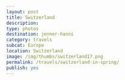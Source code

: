 ```yaml
---
layout: post
title: Switzerland 
description: 
type: photos
destination: jenner-hanni
category: travels
subcat: Europe
location: Switzerland
image: /img/thumbs/switzerland17.png
permalink: /travels/switzerland-in-spring/ 
publish: yes
---
```


<p><a href="https://jenner.smugmug.com/Europe/2017-Switzerland/i-XxpqzD9/0/82e2045a/M/IMG_1506-M.jpg">
<img src="https://jenner.smugmug.com/Europe/2017-Switzerland/i-XxpqzD9/0/82e2045a/M/IMG_1506-M.jpg" alt=""></a></p>

<p><a href="https://jenner.smugmug.com/Europe/2017-Switzerland/i-SGmF8vd/0/77bf91c8/M/IMG_1479-M.jpg">
<img src="https://jenner.smugmug.com/Europe/2017-Switzerland/i-SGmF8vd/0/77bf91c8/M/IMG_1479-M.jpg" alt=""></a></p>

<p><a href="https://jenner.smugmug.com/Europe/2017-Switzerland/i-PLWv9mV/0/731cf28d/M/IMG_1508-M.jpg">
<img src="https://jenner.smugmug.com/Europe/2017-Switzerland/i-PLWv9mV/0/731cf28d/M/IMG_1508-M.jpg" alt=""></a></p>

<p><a href="https://jenner.smugmug.com/Europe/2017-Switzerland/i-h7HvDhp/0/fc8a0cd2/M/IMG_1525-M.jpg">
<img src="https://jenner.smugmug.com/Europe/2017-Switzerland/i-h7HvDhp/0/fc8a0cd2/M/IMG_1525-M.jpg" alt=""></a></p>

<p><a href="https://jenner.smugmug.com/Europe/2017-Switzerland/i-F2gxRGb/0/90bd825c/M/IMG_1567-M.jpg">
<img src="https://jenner.smugmug.com/Europe/2017-Switzerland/i-F2gxRGb/0/90bd825c/M/IMG_1567-M.jpg" alt=""></a></p>

<p><a href="https://jenner.smugmug.com/Europe/2017-Switzerland/i-Mz32DTH/0/e5ee272e/M/IMG_1571-M.jpg">
<img src="https://jenner.smugmug.com/Europe/2017-Switzerland/i-Mz32DTH/0/e5ee272e/M/IMG_1571-M.jpg" alt=""></a></p>

<p><a href="https://jenner.smugmug.com/Europe/2017-Switzerland/i-LGmsnWf/0/5795c6da/M/IMG_1577-M.jpg">
<img src="https://jenner.smugmug.com/Europe/2017-Switzerland/i-LGmsnWf/0/5795c6da/M/IMG_1577-M.jpg" alt=""></a></p>

<p><a href="https://jenner.smugmug.com/Europe/2017-Switzerland/i-qgLgdWq/0/da016a94/M/IMG_1579-M.jpg">
<img src="https://jenner.smugmug.com/Europe/2017-Switzerland/i-qgLgdWq/0/da016a94/M/IMG_1579-M.jpg" alt=""></a></p>

<p><a href="https://jenner.smugmug.com/Europe/2017-Switzerland/i-9rjVzzx/0/1ffaea9e/M/IMG_1584-M.jpg">
<img src="https://jenner.smugmug.com/Europe/2017-Switzerland/i-9rjVzzx/0/1ffaea9e/M/IMG_1584-M.jpg" alt=""></a></p>

<p><a href="https://jenner.smugmug.com/Europe/2017-Switzerland/i-Xz3rsdX/0/1704453a/M/IMG_1588-M.jpg">
<img src="https://jenner.smugmug.com/Europe/2017-Switzerland/i-Xz3rsdX/0/1704453a/M/IMG_1588-M.jpg" alt=""></a></p>

<p><a href="https://jenner.smugmug.com/Europe/2017-Switzerland/i-xbHm6Rr/0/7396bac3/M/IMG_1593-M.jpg">
<img src="https://jenner.smugmug.com/Europe/2017-Switzerland/i-xbHm6Rr/0/7396bac3/M/IMG_1593-M.jpg" alt=""></a></p>

<p><a href="https://jenner.smugmug.com/Europe/2017-Switzerland/i-VjCqQPT/0/6f79103a/M/IMG_1599-M.jpg">
<img src="https://jenner.smugmug.com/Europe/2017-Switzerland/i-VjCqQPT/0/6f79103a/M/IMG_1599-M.jpg" alt=""></a></p>

<p><a href="https://jenner.smugmug.com/Europe/2017-Switzerland/i-n4DW3qr/0/dfdca499/M/IMG_1620-M.jpg">
<img src="https://jenner.smugmug.com/Europe/2017-Switzerland/i-n4DW3qr/0/dfdca499/M/IMG_1620-M.jpg" alt=""></a></p>

<p><a href="https://jenner.smugmug.com/Europe/2017-Switzerland/i-sV64RpJ/0/b304a5d7/M/IMG_1625-M.jpg">
<img src="https://jenner.smugmug.com/Europe/2017-Switzerland/i-sV64RpJ/0/b304a5d7/M/IMG_1625-M.jpg" alt=""></a></p>

<p><a href="https://jenner.smugmug.com/Europe/2017-Switzerland/i-5nfKBj3/0/d90a1938/M/IMG_1631-M.jpg">
<img src="https://jenner.smugmug.com/Europe/2017-Switzerland/i-5nfKBj3/0/d90a1938/M/IMG_1631-M.jpg" alt=""></a></p>

<p><a href="https://jenner.smugmug.com/Europe/2017-Switzerland/i-j7TwPR7/0/ecc804ad/M/IMG_1649-M.jpg">
<img src="https://jenner.smugmug.com/Europe/2017-Switzerland/i-j7TwPR7/0/ecc804ad/M/IMG_1649-M.jpg" alt=""></a></p>

<p><a href="https://jenner.smugmug.com/Europe/2017-Switzerland/i-nPT5Vxs/0/b84deedc/M/IMG_1651-M.jpg">
<img src="https://jenner.smugmug.com/Europe/2017-Switzerland/i-nPT5Vxs/0/b84deedc/M/IMG_1651-M.jpg" alt=""></a></p>

<p><a href="https://jenner.smugmug.com/Europe/2017-Switzerland/i-kwVgq8z/0/c7715017/M/IMG_1660-M.jpg">
<img src="https://jenner.smugmug.com/Europe/2017-Switzerland/i-kwVgq8z/0/c7715017/M/IMG_1660-M.jpg" alt=""></a></p>

<p><a href="https://jenner.smugmug.com/Europe/2017-Switzerland/i-9Z2VPkG/0/5b4bbd37/M/IMG_1686-M.jpg">
<img src="https://jenner.smugmug.com/Europe/2017-Switzerland/i-9Z2VPkG/0/5b4bbd37/M/IMG_1686-M.jpg" alt=""></a></p>

<p><a href="https://jenner.smugmug.com/Europe/2017-Switzerland/i-KvpXL72/0/671e0b41/M/IMG_1666-M.jpg">
<img src="https://jenner.smugmug.com/Europe/2017-Switzerland/i-KvpXL72/0/671e0b41/M/IMG_1666-M.jpg" alt=""></a></p>

<p><a href="https://jenner.smugmug.com/Europe/2017-Switzerland/i-GrkcDNH/0/5d947ee0/M/IMG_1708-M.jpg">
<img src="https://jenner.smugmug.com/Europe/2017-Switzerland/i-GrkcDNH/0/5d947ee0/M/IMG_1708-M.jpg" alt=""></a></p>

<p><a href="https://jenner.smugmug.com/Europe/2017-Switzerland/i-Dd5vKTB/0/18f521e4/M/IMG_1697-M.jpg">
<img src="https://jenner.smugmug.com/Europe/2017-Switzerland/i-Dd5vKTB/0/18f521e4/M/IMG_1697-M.jpg" alt=""></a></p>

<p><a href="https://jenner.smugmug.com/Europe/2017-Switzerland/i-vmDzWL2/0/901c1492/M/IMG_1717-M.jpg">
<img src="https://jenner.smugmug.com/Europe/2017-Switzerland/i-vmDzWL2/0/901c1492/M/IMG_1717-M.jpg" alt=""></a></p>


